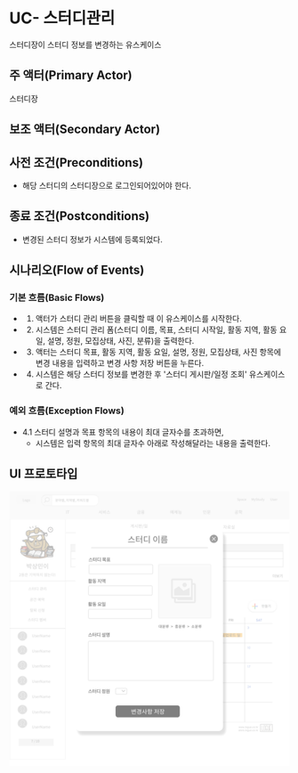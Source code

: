 # UC- 스터디관리
스터디장이 스터디 정보를 변경하는 유스케이스

## 주 액터(Primary Actor)
스터디장

## 보조 액터(Secondary Actor)
## 사전 조건(Preconditions)

- 해당 스터디의 스터디장으로 로그인되어있어야 한다.

## 종료 조건(Postconditions)
- 변경된 스터디 정보가 시스템에 등록되었다.

## 시나리오(Flow of Events)

### 기본 흐름(Basic Flows)

- 1. 액터가 스터디 관리 버튼을 클릭할 때 이 유스케이스를 시작한다.
- 2. 시스템은 스터디 관리 폼(스터디 이름, 목표, 스터디 시작일, 활동 지역, 활동 요일, 설명, 정원, 모집상태, 사진, 분류)을 출력한다.
- 3. 액터는 스터디 목표, 활동 지역, 활동 요일, 설명, 정원, 모집상태, 사진 항목에 변경 내용을 입력하고 변경 사항 저장 버튼을 누른다.
- 4. 시스템은 해당 스터디 정보를 변경한 후 '스터디 게시판/일정 조회' 유스케이스로 간다.

### 예외 흐름(Exception Flows)

- 4.1 스터디 설명과 목표 항목의 내용이 최대 글자수를 초과하면,
    - 시스템은 입력 항목의 최대 글자수 아래로 작성해달라는 내용을 출력한다.
    
    
## UI 프로토타입

![스터디 관리](images/uc-스터디관리.png)